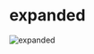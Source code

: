 # expanded



![expanded](https://user-images.githubusercontent.com/40123885/210756811-45a0afbd-a31b-460c-a82a-5bb73bf83009.PNG)
